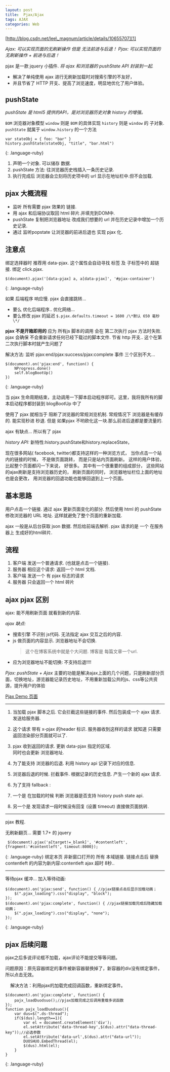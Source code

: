 ```yaml
---
layout: post
title:  Pjax/Ajax
tags: AJAX
categories: Web
---
```

[http://blog.csdn.net/lee\_magnum/article/details/10655707][1]

*Ajax: 可以实现页面的无刷新操作 但是 无法前进与后退！*
*Pjax: 可以实现页面的无刷新操作 + 前进与后退！*

pjax 是一款 jquery 小插件. 
*将 ajax 和浏览器的 pushState API 封装到一起.*
- 解决了单纯使用 ajax 进行无刷新加载时对搜索引擎的不友好，
- 并且节省了 HTTP 开支、提高了浏览速度，明显地优化了用户体验。



## pushState
*pushState 是 html5 提供的API，是对浏览器历史对象 history 的增强。*

`BOM`       浏览器对象模型
`window`    则是 `BOM` 的具体实现
`history`   则是 `window` 的 子对象.
`pushState` 就属于 `window.history` 的一个方法


~~~
var stateObj = { foo: "bar" }
history.pushState(stateObj, "title", "bar.html")
~~~
{: .language-ruby}
1.  声明一个对象. 可以储存 数据.
2. pushState 方法: 往浏览器历史栈插入一条历史记录.
3. 执行完成后 浏览器会立刻将历史项中的 url 显示在地址栏中.但不会加载.



## pjax 大概流程
- 监听 所有需要 pjax 效果的 链接.
- 用 ajax 和后端协议取回 html 碎片.并填充到DOM中.
- pushState 复制把浏览器地址 改成我们想要的 url 并在历史记录中增加一个历史记录.
- 通过 监听popstate 让浏览器的前进后退也 实现 pjax 化.



## 注意点
绑定选择器时 推荐用 data-pjax.
这个属性会自动寻找 标签 及 子标签中的 超链接.
绑定  click.pjax.

~~~
$(document).pjax('[data-pjax] a, a[data-pjax]', '#pjax-container')
~~~
{: .language-ruby}

如果 后端程序 响应慢. pjax 会直接跳转... 
- 要么 优化后端程序..  优化网络...
- 要么修改 pjax 的延迟
	`$.pjax.defaults.timeout = 1600 /\*默认 650 毫秒\*/`  




**pjax 不是开箱即用的**
应为 所有js 脚本的调用 会在 第二次执行 pjax 方法时失败.
pjax 会确保 不会重新请求任何已经下载过的脚本文件.
节省 http 开支.. 这个在第二次执行脚本时就产生问题了

解决方法:
监听 pjax:end/pjax:success/pjax:complete  事件
三个区别不大...


~~~
$(document).on('pjax:end', function() {
    NProgress.done()
    self.blogBootUp()
})
~~~
{: .language-ruby}


当 pjax 生命周期结束，主动调用一下脚本启动程序即可。这里，我将我所有的脚本启动程序都封装到 blogBootUp 中了



使用了 pjax 就相当于 阻断了浏览器的常规浏览机制.
常规情况下 浏览器是有缓存的. 能实现秒进 秒退.
但是 如果pjax 不哟欧化这一块.那么前进后退都是要流量的.












ajax 有缺点...  所以有了 pjax

*history API:*
新特性:history.pushState和history.replaceState，

现在很多网站( facebook, twitter)都支持这样的一种浏览方式， 当你点击一个站内的链接的时候， 不是做页面跳转， 而是只是站内页面刷新。 这样的用户体验， 比起整个页面都闪一下来说， 好很多。 其中有一个很重要的组成部分， 这些网站的ajax刷新是支持浏览器历史的， 刷新页面的同时， 浏览器地址栏位上面的地址也是会更改， 用浏览器的回退功能也能够回退到上一个页面。



## 基本思路
用户点击一个链接. 通过 ajax 更新页面变化的部分.
然后使用 html 的 pushState 修改浏览器的 URL 地址.
这样就避免了整个页面的重新加载.


ajax 一般是从后台获取 json 数据. 然后给前端去解析.
pjax 请求的是 一个 在服务器上 生成好的html碎片.

## 流程
1. 客户端 发送一个普通请求. (也就是点击一个链接).
2. 服务器 相应这个请求: 返回一个 html 文档.
3. 客户端 发送一个 有 pjax 标志的请求
4. 服务器 只会返回一个 html 碎片




## ajax pjax 区别

ajax: 能不用刷新页面 就看到新的内容.

*ajax 缺点:*
- 搜索引擎 不识别 js代码. 无法指定 ajax 交互之后的内容.
- js 做页面的内容显示. 浏览器地址不会切换.
	> 这个在博客系统中就是个大问题. 博客是 每篇文章一个url.
- 应为浏览器地址不能切换: 不支持后退!!!!

*Pjax: pushState + Ajax*
主要的功能是解决ajax上面的几个问题，只是刷新部分页面，切换地址，游览器能记录历史地址，不用重新加载公共的js、css等公共资源，提升用户的体验





[Pjax Demo 页面][2]



---





1. 当加载 pjax 脚本之后. 它会拦截这些链接的事件.
然后包装成一个 ajax 请求. 发送给服务器.



2. 这个请求 带有 x-pjax 的header 标识.
服务器收到这样的请求 就知道 只需要返回渲染部分页面就可以了.


3. pjax 收到返回的请求. 更新 data-pjax 指定的区域.  
	同时也会更新 浏览器地址.


4. 为了能支持 浏览器的后退.
利用 history api 记录下对应的信息.
  



5. 浏览器后退的时候. 拦截事件. 根据记录的历史信息. 产生一个新的 ajax 请求.

6. 为了支持 fallback :
2. 一个是 在加载的时候 判断 浏览器是否支持 history push state api.
3. 另一个是 发现请求一段时候没有回复 (设置 timeout) 直接做页面挑转.





---  
pjax 教程.

无刷新翻页...
需要 1.7+ 的 jquery

~~~
 $(document).pjax('a[target!=_blank]', '#contentleft', {fragment:'#contentleft', timeout:8000});
~~~
{: .language-ruby}
绑定本页 非新窗口打开的 所有 本域链接.
链接点击后  替换 contentleft 的内容为新内容:contentleft
ajax 超时  8秒..


---
 等待pjax 缓冲...  加入等待动画:
~~~
$(document).on('pjax:send', function() { //pjax链接点击后显示加载动画；
    $(".pjax_loading").css("display", "block");
});
$(document).on('pjax:complete', function() { //pjax链接加载完成后隐藏加载动画；
    $(".pjax_loading").css("display", "none");
});
~~~
{: .language-ruby}



## pjax 后续问题
pjax之后多说评论框不加载，ajax评论不能提交等等问题。

问题原因：原先容器绑定的事件被新容器替换掉了，新容器的div没有绑定事件，所以点击无效。  

    解决方法：利用pjax的加载完成回调函数，重新绑定事件。



~~~
$(document).on('pjax:complete', function() {
    pajx_loadDuodsuo();//pjax加载完成之后调用重载多说函数
});
function pajx_loadDuodsuo(){
    var dus=$(".ds-thread");
    if($(dus).length==1){
        var el = document.createElement('div');
        el.setAttribute('data-thread-key',$(dus).attr("data-thread-key"));//必选参数
        el.setAttribute('data-url',$(dus).attr("data-url"));
        DUOSHUO.EmbedThread(el);
        $(dus).html(el);
    }
}
~~~
{: .language-ruby}















[1]:	http://blog.csdn.net/lee_magnum/article/details/10655707
[2]:	http://pjax.herokuapp.com/